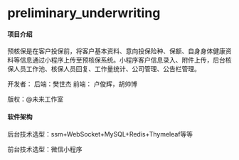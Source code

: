 # preliminary_underwriting

#### 项目介绍

预核保是在客户投保前，将客户基本资料、意向投保险种、保额、自身身体健康资料等信息通过小程序上传至预核保系统。小程序客户信息录入、附件上传，后台核保人员工作池、核保人员回复、工作量统计、公司管理、公告栏管理。

开发者： 后端：樊世杰	前端： 卢俊辉，胡帅博

版权：@未来工作室

#### 软件架构

后台技术选型：ssm+WebSocket+MySQL+Redis+Thymeleaf等等

前台技术选型：微信小程序

